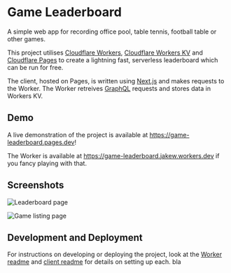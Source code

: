 # Game Leaderboard

A simple web app for recording office pool, table tennis, football table or other games.

This project utilises [Cloudflare Workers](https://workers.cloudflare.com/), [Cloudflare Workers KV](https://developers.cloudflare.com/workers/runtime-apis/kv) and [Cloudflare Pages](https://pages.cloudflare.com/) to create a lightning fast, serverless leaderboard which can be run for free.

The client, hosted on Pages, is written using [Next.js](https://nextjs.org) and makes requests to the Worker. The Worker retreives [GraphQL](https://graphql.org) requests and stores data in Workers KV.

## Demo

A live demonstration of the project is available at <https://game-leaderboard.pages.dev>!

The Worker is available at <https://game-leaderboard.jakew.workers.dev> if you fancy playing with that.

## Screenshots

![Leaderboard page](./images/leaderboard.png)

![Game listing page](./images/games.png)

## Development and Deployment

For instructions on developing or deploying the project, look at the [Worker readme](./worker/README.md) and [client readme](./client/README.md) for details on setting up each.
bla
